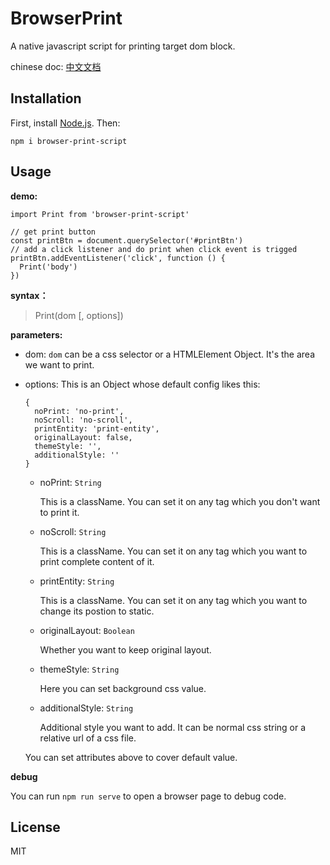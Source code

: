 # BrowserPrint

A native javascript script for printing target dom block.

chinese doc: [中文文档](./README.zh.md)

## Installation

First, install [Node.js][0]. Then:

```
npm i browser-print-script
```

## Usage

**demo:**

```
import Print from 'browser-print-script'

// get print button
const printBtn = document.querySelector('#printBtn')
// add a click listener and do print when click event is trigged
printBtn.addEventListener('click', function () {
  Print('body')
})
```

**syntax：**

> Print(dom [, options])

**parameters:**

- dom: `dom` can be a css selector or a HTMLElement Object. It's the area we want to print.

- options: This is an Object whose default config likes this:

  ```
  {
    noPrint: 'no-print',
    noScroll: 'no-scroll',
    printEntity: 'print-entity',
    originalLayout: false,
    themeStyle: '',
    additionalStyle: ''
  }
  ```

  - noPrint: `String`

    This is a className. You can set it on any tag which you don't want to print it.

  - noScroll: `String`

    This is a className. You can set it on any tag which you want to print complete content of it.

  - printEntity: `String`

    This is a className. You can set it on any tag which you want to change its postion to static.

  - originalLayout: `Boolean`

    Whether you want to keep original layout.

  - themeStyle: `String`

    Here you can set background css value.

  - additionalStyle: `String`

    Additional style you want to add. It can be normal css string or a relative url of a css file.

  You can set attributes above to cover default value.

**debug**

You can run `npm run serve` to open a browser page to debug code.

## License

MIT

[0]: http://nodejs.org
